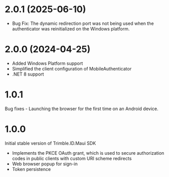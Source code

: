# 2.0.1 (2025-06-10)

- Bug Fix: The dynamic redirection port was not being used when the authenticator was reinitialized on the Windows platform.

# 2.0.0 (2024-04-25)

- Added Windows Platform support
- Simplified the client configuration of MobileAuthenticator
- .NET 8 support

# 1.0.1

Bug fixes - Launching the browser for the first time on an Android device.

# 1.0.0

Initial stable version of Trimble.ID.Maui SDK

- Implements the PKCE OAuth grant, which is used to secure authorization codes in public clients with custom URI scheme redirects
- Web browser popup for sign-in
- Token persistence
